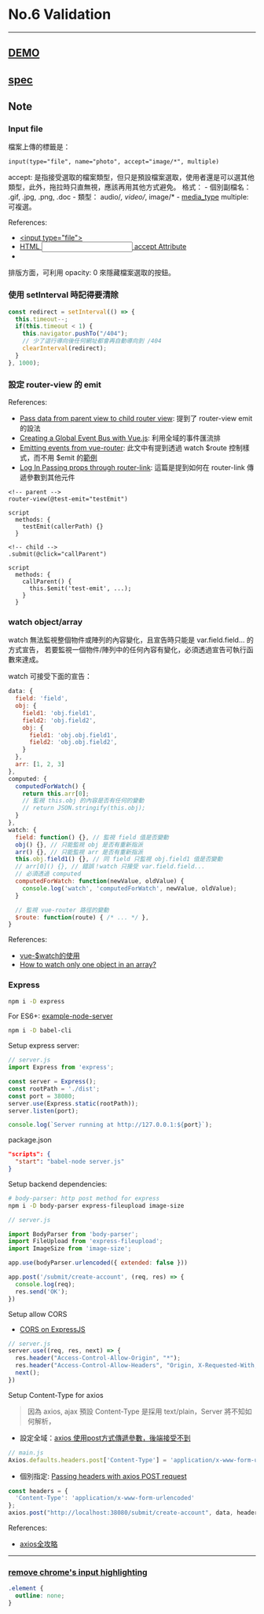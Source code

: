 # No.6 Validation

---

## [DEMO](dist/)

## [spec](https://hexschool.github.io/THE_F2E_Design/week6-validation)


## Note

### Input file

檔案上傳的標籤是：

```pug
input(type="file", name="photo", accept="image/*", multiple)
```

accept:
  是指接受選取的檔案類型，但只是預設檔案選取，使用者還是可以選其他類型，此外，拖拉時只直無視，應該再用其他方式避免。
  格式：
    - 個別副檔名： .gif, .jpg, .png, .doc
    - 類型： audio/*, video/*, image/*
    - [media_type](https://www.iana.org/assignments/media-types/media-types.xhtml)
multiple: 可複選。

References:

- [\<input type="file">](https://developer.mozilla.org/en-US/docs/Web/HTML/Element/input/file)
- [HTML <input> accept Attribute](https://www.w3schools.com/tags/att_input_accept.asp)
- []()

排版方面，可利用 opacity: 0 來隱藏檔案選取的按鈕。

### 使用 setInterval 時記得要清除

```js
const redirect = setInterval(() => {
  this.timeout--;
  if(this.timeout < 1) {
    this.navigator.pushTo("/404");
    // 少了這行導向後任何網址都會再自動導向到 /404
    clearInterval(redirect);
  }
}, 1000);
```

### 設定 router-view 的 emit

References:
- [Pass data from parent view to child router view](https://forum.vuejs.org/t/pass-data-from-parent-view-to-child-router-view/27926): 提到了 router-view emit 的設法
- [Creating a Global Event Bus with Vue.js](https://alligator.io/vuejs/global-event-bus/): 利用全域的事件匯流排
- [Emitting events from vue-router](https://forum.vuejs.org/t/emitting-events-from-vue-router/10136): 此文中有提到透過 watch $route 控制樣式，而不用 $emit 的[範例](https://jsfiddle.net/nxrq5rhe/2/)
- [Log In Passing props through router-link](https://forum.vuejs.org/t/passing-props-through-router-link-solved/16868): 這篇是提到如何在 router-link 傳遞參數到其他元件

```pug
<!-- parent -->
router-view(@test-emit="testEmit")

script
  methods: {
    testEmit(callerPath) {}
  }

<!-- child -->
.submit(@click="callParent")

script
  methods: {
    callParent() {
      this.$emit('test-emit', ...);
    }
  }
```

### watch object/array

watch 無法監視整個物件或陣列的內容變化，且宣告時只能是 var.field.field... 的方式宣告，
若要監視一個物件/陣列中的任何內容有變化，必須透過宣告可執行函數來達成。

watch 可接受下面的宣告：

```js
data: {
  field: 'field',
  obj: {
    field1: 'obj.field1',
    field2: 'obj.field2',
    obj: {
      field1: 'obj.obj.field1',
      field2: 'obj.obj.field2',
    }
  },
  arr: [1, 2, 3]
},
computed: {
  computedForWatch() {
    return this.arr[0];
    // 監視 this.obj 的內容是否有任何的變動
    // return JSON.stringify(this.obj);
  }
},
watch: {
  field: function() {}, // 監視 field 值是否變動
  obj() {}, // 只能監視 obj 是否有重新指派
  arr() {}, // 只能監視 arr 是否有重新指派
  this.obj.field1() {}, // 同 field 只監視 obj.field1 值是否變動
  // arr[0]() {}, // 錯誤！watch 只接受 var.field.field...
  // 必須透過 computed
  computedForWatch: function(newValue, oldValue) {
    console.log('watch', 'computedForWatch', newValue, oldValue);
  }

  // 監視 vue-router 路徑的變動
  $route: function(route) { /* ... */ },
}
```

References:

- [vue-$watch的使用](https://my.oschina.net/zhangdq/blog/1610647)
- [How to watch only one object in an array?](https://stackoverflow.com/questions/43750569/how-to-watch-only-one-object-in-an-array)

### Express

```sh
npm i -D express
```

For ES6+: [example-node-server](https://github.com/babel/example-node-server)

```sh
npm i -D babel-cli
```

Setup express server:

```js
// server.js
import Express from 'express';

const server = Express();
const rootPath = './dist';
const port = 38080;
server.use(Express.static(rootPath));
server.listen(port);

console.log(`Server running at http://127.0.0.1:${port}`);
```

package.json

```json
"scripts": {
  "start": "babel-node server.js"
}
```

Setup backend dependencies:

```sh
# body-parser: http post method for express
npm i -D body-parser express-fileupload image-size
```

```js
// server.js

import BodyParser from 'body-parser';
import FileUpload from 'express-fileupload';
import ImageSize from 'image-size';

app.use(bodyParser.urlencoded({ extended: false }))

app.post('/submit/create-account', (req, res) => {
  console.log(req);
  res.send('OK');
})
```

Setup allow CORS

- [CORS on ExpressJS](https://enable-cors.org/server_expressjs.html)

```js
// server.js
server.use((req, res, next) => {
  res.header("Access-Control-Allow-Origin", "*");
  res.header("Access-Control-Allow-Headers", "Origin, X-Requested-With, Content-Type, Accept");
  next();
})
```

Setup Content-Type for axios

> 因為 axios, ajax 預設 Content-Type 是採用 text/plain，Server 將不知如何解析，


- 設定全域：[axios 使用post方式傳遞參數，後端接受不到](https://segmentfault.com/a/1190000012635783)

```js
// main.js
Axios.defaults.headers.post['Content-Type'] = 'application/x-www-form-urlencoded';
```

- 個別指定: [Passing headers with axios POST request](https://stackoverflow.com/questions/44617825/passing-headers-with-axios-post-request-reactjs)

```js
const headers = {
  'Content-Type': 'application/x-www-form-urlencoded'
};
axios.post("http://localhost:38080/submit/create-account", data, headers);
```

References:

- [axios全攻略](https://ykloveyxk.github.io/2017/02/25/axios%E5%85%A8%E6%94%BB%E7%95%A5/)

---

### [remove chrome's input highlighting](https://stackoverflow.com/questions/2943548/how-to-reset-remove-chromes-input-highlighting-focus-border)

```css
.element {
  outline: none;
}
```

